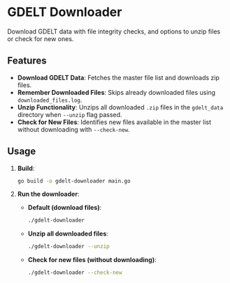 # GDELT Downloader

Download GDELT data with file integrity checks, and options to unzip files or check for new ones.

## Features

-   **Download GDELT Data**: Fetches the master file list and downloads zip files.
-   **Remember Downloaded Files**: Skips already downloaded files using `downloaded_files.log`.
-   **Unzip Functionality**: Unzips all downloaded `.zip` files in the `gdelt_data` directory when `--unzip` flag passed.
-   **Check for New Files**: Identifies new files available in the master list without downloading with `--check-new`.

## Usage

1.  **Build**:
    ```bash
    go build -o gdelt-downloader main.go
    ```

2.  **Run the downloader**:
    -   **Default (download files)**:
        ```bash
        ./gdelt-downloader
        ```
    -   **Unzip all downloaded files**:
        ```bash
        ./gdelt-downloader --unzip
        ```
    -   **Check for new files (without downloading)**:
        ```bash
        ./gdelt-downloader --check-new
